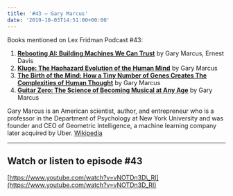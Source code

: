 ```yaml
---
title: '#43 – Gary Marcus'
date: '2019-10-03T14:51:00+00:00'
---
```


Books mentioned on Lex Fridman Podcast #43:

1. <b><a href="https://amzn.to/3EJ9OJp" target="_blank" rel="sponsored noopener noreferrer">Rebooting AI: Building Machines We Can Trust</a></b> by Gary Marcus, Ernest Davis
2. <b><a href="https://amzn.to/3gf2MCU" target="_blank" rel="sponsored noopener noreferrer">Kluge: The Haphazard Evolution of the Human Mind</a></b> by Gary Marcus
3. <b><a href="https://amzn.to/3UQ5zkF" target="_blank" rel="sponsored noopener noreferrer">The Birth of the Mind: How a Tiny Number of Genes Creates The Complexities of Human Thought</a></b> by Gary Marcus
4. <b><a href="https://amzn.to/3TTptKi" target="_blank" rel="sponsored noopener noreferrer">Guitar Zero: The Science of Becoming Musical at Any Age</a></b> by Gary Marcus

<!--more-->

Gary Marcus is an American scientist, author, and entrepreneur who is a professor in the Department of Psychology at New York University and was founder and CEO of Geometric Intelligence, a machine learning company later acquired by Uber. <a href="https://en.wikipedia.org/wiki/Gary_Marcus" target="_blank">Wikipedia</a>

- - - - - -

## Watch or listen to episode #43

[https://www.youtube.com/watch?v=vNOTDn3D\_RI](https://www.youtube.com/watch?v=vNOTDn3D_RI)